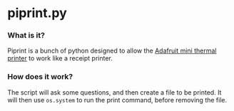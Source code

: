 # piprint.py

### What is it?
Piprint is a bunch of python designed to allow the [Adafruit mini thermal printer](https://shop.pimoroni.com/products/mini-thermal-printer) to work like a receipt printer.

### How does it work?
The script will ask some questions, and then create a file to be printed. It will then use `os.system` to run the print command, before removing the file.
